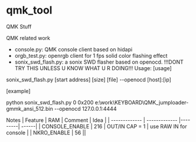 # qmk_tool
QMK Stuff

QMK related work
* console.py: QMK console client based on hidapi
* orgb_test.py: openrgb client for 1 fps solid color flashing effect
* sonix_swd_flash.py: a sonix SWD flasher based on openocd. !!!DONT TRY THIS UNLESS U KNOW WHAT U R DOING!!!
Usage:
[usage]

sonix_swd_flash.py [start address] [size] [file] --openocd [host]:[ip]

[example]

python sonix_swd_flash.py 0 0x200 e:\work\KEYBOARD\QMK_jumploader-gmmk_ansi_512.bin --openocd 127.0.0.1:4444


Notes
| Feature       | RAM           | Comment |  Idea |
| ------------- | ------------- |---------| ------|
| CONSOLE_ENABLE  | 216  | OUT/IN CAP = 1 | use RAW IN for console |
| NKRO_ENABLE  | 56  ||

